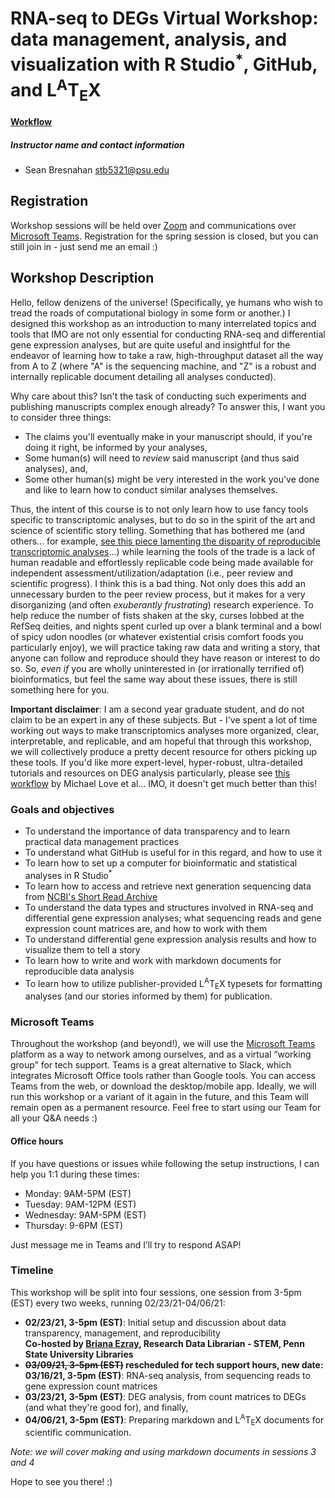 # RNA-seq to DEGs Virtual Workshop: data management, analysis, and visualization with R Studio<sup>*</sup>, GitHub, and L<sup>A</sup>T<sub>E</sub>X
#### [Workflow](https://sbresnahan.github.io/RNAseq-to-DEGs/)
##### Instructor name and contact information
- Sean Bresnahan [stb5321@psu.edu](stb5321@psu.edu)

## Registration
Workshop sessions will be held over [Zoom](https://zoom.psu.edu) and communications over [Microsoft Teams](https://www.microsoft.com/en-us/microsoft-teams/group-chat-software). Registration for the spring session is closed, but you can still join in - just send me an email :)

## Workshop Description
Hello, fellow denizens of the universe! (Specifically, ye humans who wish to tread the roads of computational biology in some form or another.) I designed this workshop as an introduction to many interrelated topics and tools that IMO are not only essential for conducting RNA-seq and differential gene expression analyses, but are quite useful and insightful for the endeavor of learning how to take a raw, high-throughput dataset all the way from A to Z (where "A" is the sequencing machine, and "Z" is a robust and internally replicable document detailing all analyses conducted).  

Why care about this? Isn't the task of conducting such experiments and publishing manuscripts complex enough already? To answer this, I want you to consider three things:  
* The claims you'll eventually make in your manuscript should, if you're doing it right, be informed by your analyses,
* Some human(s) will need to *review* said manuscript (and thus said analyses), and,
* Some other human(s) might be very interested in the work you've done and like to learn how to conduct similar analyses themselves.  

Thus, the intent of this course is to not only learn how to use fancy tools specific to transcriptomic analyses, but to do so in the spirit of the art and science of scientific story telling. Something that has bothered me (and others... for example, [see this piece lamenting the disparity of reproducible transcriptomic analyses](https://www.nap.edu/read/25303/chapter/6)...) while learning the tools of the trade is a lack of human readable and effortlessly replicable code being made available for independent assessment/utilization/adaptation (i.e., peer review and scientific progress). I think this is a bad thing. Not only does this add an unnecessary burden to the peer review process, but it makes for a very disorganizing (and often *exuberantly frustrating*) research experience. To help reduce the number of fists shaken at the sky, curses lobbed at the RefSeq deities, and nights spent curled up over a blank terminal and a bowl of spicy udon noodles (or whatever existential crisis comfort foods you particularly enjoy), we will practice taking raw data and writing a story, that anyone can follow and reproduce should they have reason or interest to do so. So, *even if* you are wholly uninterested in (or irrationally terrified of) bioinformatics, but feel the same way about these issues, there is still something here for you.

**Important disclaimer**: I am a second year graduate student, and do not claim to be an expert in any of these subjects. But - I've spent a lot of time working out ways to make transcriptomics analyses more organized, clear, interpretable, and replicable, and am hopeful that through this workshop, we will collectively produce a pretty decent resource for others picking up these tools. If you'd like more expert-level, hyper-robust, ultra-detailed tutorials and resources on DEG analysis particularly, please see [this workflow](https://www.bioconductor.org/packages/devel/workflows/vignettes/rnaseqGene/inst/doc/rnaseqGene.html) by Michael Love et al... IMO, it doesn't get much better than this!

### Goals and objectives
* To understand the importance of data transparency and to learn practical data management practices
* To understand what GitHub is useful for in this regard, and how to use it
* To learn how to set up a computer for bioinformatic and statistical analyses in R Studio<sup>*</sup>
* To learn how to access and retrieve next generation sequencing data from [NCBI's Short Read Archive](https://www.ncbi.nlm.nih.gov/sra)
* To understand the data types and structures involved in RNA-seq and differential gene expression analyses; what sequencing reads and gene expression count matrices are, and how to work with them
* To understand differential gene expression analysis results and how to visualize them to tell a story
* To learn how to write and work with markdown documents for reproducible data analysis
* To learn how to utilize publisher-provided L<sup>A</sup>T<sub>E</sub>X typesets for formatting analyses (and our stories informed by them) for publication.

### Microsoft Teams
Throughout the workshop (and beyond!), we will use the [Microsoft Teams](https://www.microsoft.com/en-us/microsoft-teams/group-chat-software) platform as a way to network among ourselves, and as a virtual “working group” for tech support. Teams is a great alternative to Slack, which integrates Microsoft Office tools rather than Google tools. You can access Teams from the web, or download the desktop/mobile app. Ideally, we will run this workshop or a variant of it again in the future, and this Team will remain open as a permanent resource. Feel free to start using our Team for all your Q&A needs :)

#### Office hours
If you have questions or issues while following the setup instructions, I can help you 1:1 during these times:
* Monday: 9AM-5PM (EST)
* Tuesday: 9AM-12PM (EST)
* Wednesday: 9AM-5PM (EST)
* Thursday: 9-6PM (EST)
  
Just message me in Teams and I’ll try to respond ASAP!

### Timeline
This workshop will be split into four sessions, one session from 3-5pm (EST) every two weeks, running 02/23/21-04/06/21:
* **02/23/21, 3-5pm (EST)**: Initial setup and discussion about data transparency, management, and reproducibility  
   **Co-hosted by [Briana Ezray](https://twitter.com/bezray2?lang=en), Research Data Librarian - STEM, Penn State University Libraries**
* **~~03/09/21, 3-5pm (EST)~~ rescheduled for tech support hours, new date: 03/16/21, 3-5pm (EST)**: RNA-seq analysis, from sequencing reads to gene expression count matrices
* **03/23/21, 3-5pm (EST)**: DEG analysis, from count matrices to DEGs (and what they're good for), and finally,
* **04/06/21, 3-5pm (EST)**: Preparing markdown and L<sup>A</sup>T<sub>E</sub>X documents for scientific communication.  

*Note: we will cover making and using markdown documents in sessions 3 and 4*    
  
Hope to see you there! :)

